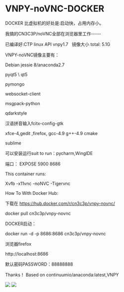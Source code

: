# VNPY-noVNC-DOCKER

DOCKER 比虚拟机的好处是:启动快，占用内存小。

我搞的CN3C3P/noVNC全部在浏览器里工作-----

已编译好:CTP linux API vnpy1.7   镜像大小 total: 5.1G

VNPY-noVNC镜像主要有：

Debian jessie 8/anaconda2.7

pyqt5 \ qt5

pymongo

websocket-client

msgpack-python

qdarkstyle

汉语拼音输入fcitx-config-gtk

xfce-4,gedit ,firefox, gcc-4.9 g++-4.9 cmake

sublime

可以安装运行suit to run：pycharm,WingIDE

端口： EXPOSE 5900 8686

This container runs:

Xvfb -x11vnc -noNVC -Tigervnc

How To With Docker Hub:

下载在  https://hub.docker.com/r/cn3c3p/vnpy-novnc/

docker pull cn3c3p/vnpy-novnc

DOCKER启动：

docker run -d -p 8686:8686 cn3c3p/vnpy-novnc

浏览器firefox

http://localhost:8686

默认密码PASSWORD：88888888


Thanks！ Based on continuumio/anaconda:latest,VNPY

<img src="https://github.com/cn3c3p/VNPY-noVNC-DOCKER/blob/master/34d5393b55dc%200%20%20%20noVNC(4).jpg">

<img src="https://github.com/cn3c3p/VNPY-noVNC-DOCKER/blob/master/34d5393b55dc%200%20%20%20noVNC(3).jpg">
